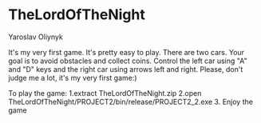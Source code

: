 # TheLordOfTheNight
Yaroslav Oliynyk

It's my very first game. It's pretty easy to play. There are two cars.
Your goal is to avoid obstacles and collect coins. Control the left car using "A" and "D"
keys and the right car using arrows left and right.
Please, don't judge me a lot, it's my very first game:)


To play the game:
1.extract TheLordOfTheNight.zip
2.open TheLordOfTheNight/PROJECT2/bin/release/PROJECT2_2.exe
3. Enjoy the game
